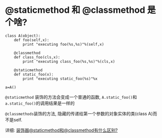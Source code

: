 # @staticmethod 和 @classmethod 是个啥?

```
class A(object):
    def foo(self,x):
        print "executing foo(%s,%s)"%(self,x)

    @classmethod
    def class_foo(cls,x):
        print "executing class_foo(%s,%s)"%(cls,x)

    @staticmethod
    def static_foo(x):
        print "executing static_foo(%s)"%x

a=A()
```

`@staticmethod` 装饰的方法会变成一个普通的函数, `A.static_foo()`和`a.static_foo()`的调用结果是一样的

`@classmethods`装饰的方法, 隐藏的传递给第一个参数的对象实体的类\(class A\)而不是self.

详细: [装饰器@staticmethod和@classmethod有什么区别?](https://taizilongxu.gitbooks.io/stackoverflow-about-python/14/README.html)

